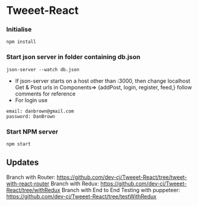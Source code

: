 

# Tweeet-React

### Initialise
```
npm install
```
### Start json server in folder containing db.json 
```
json-server --watch db.json
```

* If json-server starts on a host other than :3000, then change localhost Get & Post urls in Components=> {addPost, login, register, feed,} follow comments for reference 
* For login use
````
email: danbrown@gmail.com
password: DanBrown
````

### Start NPM server
```
npm start
```

## Updates  
Branch with Router: <https://github.com/dev-cj/Tweeet-React/tree/tweet-with-react-router>
Branch with Redux: <https://github.com/dev-cj/Tweeet-React/tree/withRedux>
Branch with End to End Testing with puppeteer: <https://github.com/dev-cj/Tweeet-React/tree/testWithRedux>
